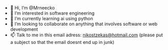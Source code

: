 - 👋 Hi, I’m @Mrneecko
- 👀 I’m interested in software engineering
- 🌱 I’m currently learning ai using python
- 💞️ I’m looking to collaborate on anything that involves software or web development
- 📫 Talk to me in this email adress: nikostzekas@hotmail.com (please put a subject so that the email doesnt end up in junk)

<!---
Mrneecko/Mrneecko is a ✨ special ✨ repository because its `README.md` (this file) appears on your GitHub profile.
You can click the Preview link to take a look at your changes.
--->
